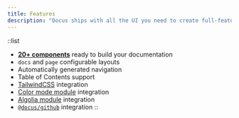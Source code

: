 ```yaml
---
title: Features
description: "Docus ships with all the UI you need to create full-featured documentation websites."
---
```


::list
- [**20+ components**](/guide/components) ready to build your documentation
- `docs` and `page` configurable layouts
- Automatically generated navigation
- Table of Contents support
- [TailwindCSS](https://tailwindcss.nuxtjs.org) integration
- [Color mode module](https://color-mode.nuxtjs.org) integration
- [Algolia module](https://algolia.nuxtjs.org/docsearch) integration
- [`@docus/github`](/packages/github/features) integration
::
